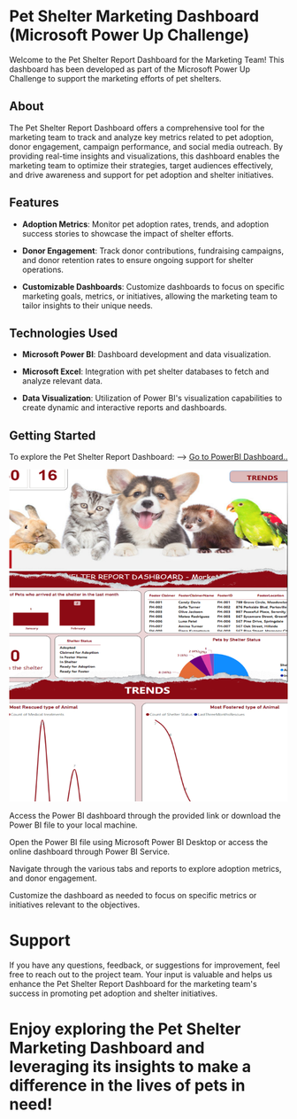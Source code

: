 # Pet Shelter Marketing Dashboard (Microsoft Power Up Challenge)

Welcome to the Pet Shelter Report Dashboard for the Marketing Team! This dashboard has been developed as part of the Microsoft Power Up Challenge to support the marketing efforts of pet shelters.

## About
The Pet Shelter Report Dashboard offers a comprehensive tool for the marketing team to track and analyze key metrics related to pet adoption, donor engagement, campaign performance, and social media outreach. By providing real-time insights and visualizations, this dashboard enables the marketing team to optimize their strategies, target audiences effectively, and drive awareness and support for pet adoption and shelter initiatives.

## Features
- **Adoption Metrics**: Monitor pet adoption rates, trends, and adoption success stories to showcase the impact of shelter efforts.
  
- **Donor Engagement**: Track donor contributions, fundraising campaigns, and donor retention rates to ensure ongoing support for shelter operations.
  
- **Customizable Dashboards**: Customize dashboards to focus on specific marketing goals, metrics, or initiatives, allowing the marketing team to tailor insights to their unique needs.

## Technologies Used

- **Microsoft Power BI**: Dashboard development and data visualization.
  
- **Microsoft Excel**: Integration with pet shelter databases to fetch and analyze relevant data.
  
- **Data Visualization**: Utilization of Power BI's visualization capabilities to create dynamic and interactive reports and dashboards.

## Getting Started

To explore the Pet Shelter Report Dashboard: --> [Go to PowerBI Dashboard..](https://github.com/Frances-Odunaiya/Data-Visualizations-using-POWER-BI/blob/main/Data%20Visualizations%20using%20POWER%20BI/Premier%20League%20Live%20Dashboard/PREMIER%20LEAGUE%20LIVE%20DASHBOARD.pbix)

<img src = "https://github.com/Frances-Odunaiya/Data-Visualizations-using-POWER-BI/blob/main/Data%20Visualizations%20using%20POWER%20BI/Pet%20Shelter%20Report%20Dasboard%20for%20Marketing%20Team_Power%20Up%20Challenge/pets_shelter.png" alt = "Pets Shelter" width = "600px" height = "600px">

Access the Power BI dashboard through the provided link or download the Power BI file to your local machine.

Open the Power BI file using Microsoft Power BI Desktop or access the online dashboard through Power BI Service.

Navigate through the various tabs and reports to explore adoption metrics, and donor engagement.

Customize the dashboard as needed to focus on specific metrics or initiatives relevant to the objectives.

# Support
If you have any questions, feedback, or suggestions for improvement, feel free to reach out to the project team. Your input is valuable and helps us enhance the Pet Shelter Report Dashboard for the marketing team's success in promoting pet adoption and shelter initiatives.

# Enjoy exploring the Pet Shelter Marketing Dashboard and leveraging its insights to make a difference in the lives of pets in need!
